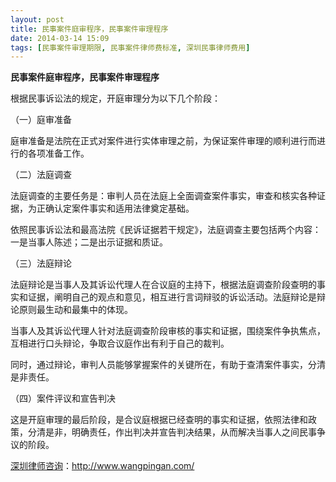 ```yaml
---
layout: post
title: 民事案件庭审程序，民事案件审理程序
date: 2014-03-14 15:09
tags: [民事案件审理期限, 民事案件律师费标准, 深圳民事律师费用]
---
```

<strong>民事案件庭审程序，民事案件审理程序</strong>

根据民事诉讼法的规定，开庭审理分为以下几个阶段：

（一）庭审准备

庭审准备是法院在正式对案件进行实体审理之前，为保证案件审理的顺利进行而进行的各项准备工作。

（二）法庭调查

法庭调查的主要任务是：审判人员在法庭上全面调查案件事实，审查和核实各种证据，为正确认定案件事实和适用法律奠定基础。

依照民事诉讼法和最高法院《民诉证据若干规定》，法庭调查主要包括两个内容：一是当事人陈述；二是出示证据和质证。

（三）法庭辩论

法庭辩论是当事人及其诉讼代理人在合议庭的主持下，根据法庭调查阶段查明的事实和证据，阐明自己的观点和意见，相互进行言词辩驳的诉讼活动。法庭辩论是辩论原则最生动和最集中的体现。

当事人及其诉讼代理人针对法庭调查阶段审核的事实和证据，围绕案件争执焦点，互相进行口头辩论，争取合议庭作出有利于自己的裁判。

同时，通过辩论，审判人员能够掌握案件的关键所在，有助于查清案件事实，分清是非责任。

（四）案件评议和宣告判决

这是开庭审理的最后阶段，是合议庭根据已经查明的事实和证据，依照法律和政策，分清是非，明确责任，作出判决并宣告判决结果，从而解决当事人之间民事争议的阶段。


<a href="http://www.wangpingan.com/">深圳律师咨询</a>：<a href="http://www.wangpingan.com/">http://www.wangpingan.com/</a>

